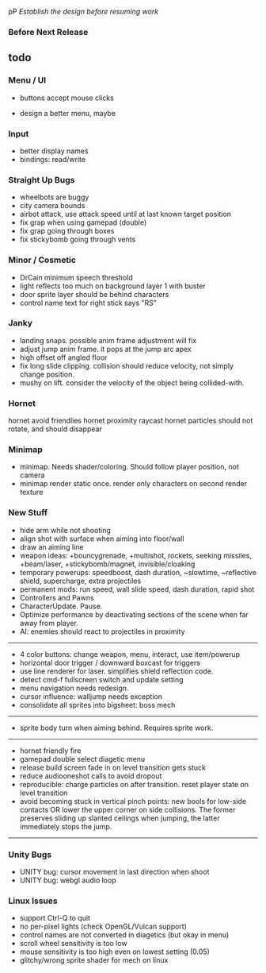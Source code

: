 pP
*Establish the design before resuming work*

### Before Next Release

## todo


### Menu / UI
+ buttons accept mouse clicks
- design a better menu, maybe

### Input
- better display names
- bindings: read/write

### Straight Up Bugs
- wheelbots are buggy
- city camera bounds
- airbot attack, use attack speed until at last known target position
- fix grap when using gamepad (double)
- fix grap going through boxes
- fix stickybomb going through vents

### Minor / Cosmetic
- DrCain minimum speech threshold
- light reflects too much on background layer 1 with buster
- door sprite layer should be behind characters
- control name text for right stick says "RS"

### Janky
- landing snaps. possible anim frame adjustment will fix
- adjust jump anim frame. it pops at the jump arc apex
- high offset off angled floor
- fix long slide clipping. collision should reduce velocity, not simply change position.
- mushy on lift. consider the velocity of the object being collided-with.

### Hornet
hornet avoid friendlies
hornet proximity raycast
hornet particles should not rotate, and should disappear

### Minimap
- minimap. Needs shader/coloring. Should follow player position, not camera
- minimap render static once. render only characters on second render texture


### New Stuff
- hide arm while not shooting
- align shot with surface when aiming into floor/wall
- draw an aiming line
- weapon ideas: +bouncygrenade, +multishot, rockets, seeking missiles, +beam/laser, +stickybomb/magnet, invisible/cloaking
- temporary powerups: speedboost, dash duration, ~slowtime, ~reflective shield, supercharge, extra projectiles
- permanent mods: run speed, wall slide speed, dash duration, rapid shot
- Controllers and Pawns
- CharacterUpdate. Pause.
- Optimize performance by deactivating sections of the scene when far away from player.
- AI: enemies should react to projectiles in proximity
---
- 4 color buttons: change weapon, menu, interact, use item/powerup
- horizontal door trigger / downward boxcast for triggers
- use line renderer for laser. simplifies shield reflection code.
- detect cmd-f fullscreen switch and update setting
- menu navigation needs redesign.
- cursor influence: walljump needs exception
- consolidate all sprites into bigsheet: boss mech
---
- sprite body turn when aiming behind. Requires sprite work.
---
- hornet friendly fire
- gamepad double select diagetic menu
- release build screen fade in on level transition gets stuck
- reduce audiooneshot calls to avoid dropout
- reproducible: charge particles on after transition. reset player state on level transition
- avoid becoming stuck in vertical pinch points: new bools for low-side contacts OR lower the upper corner on side collisions. The former preserves sliding up slanted ceilings when jumping, the latter immediately stops the jump.
---
### Unity Bugs
- UNITY bug: cursor movement in last direction when shoot
- UNITY bug: webgl audio loop

### Linux Issues
- support Ctrl-Q to quit
- no per-pixel lights (check OpenGL/Vulcan support)
- control names are not converted in diagetics (but okay in menu)
- scroll wheel sensitivity is too low
- mouse sensitivity is too high even on lowest setting (0.05)
- glitchy/wrong sprite shader for mech on linux
